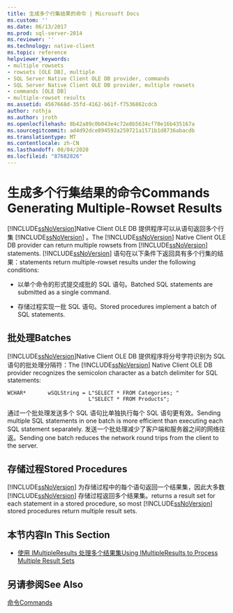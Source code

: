 ```yaml
---
title: 生成多个行集结果的命令 | Microsoft Docs
ms.custom: ''
ms.date: 06/13/2017
ms.prod: sql-server-2014
ms.reviewer: ''
ms.technology: native-client
ms.topic: reference
helpviewer_keywords:
- multiple rowsets
- rowsets [OLE DB], multiple
- SQL Server Native Client OLE DB provider, commands
- SQL Server Native Client OLE DB provider, multiple rowsets
- commands [OLE DB]
- multiple-rowset results
ms.assetid: 4567668d-35fd-4162-b61f-f7536862cdcb
author: rothja
ms.author: jroth
ms.openlocfilehash: 8b42a89c0b043e4c72e8b5634cf70e16b435167a
ms.sourcegitcommit: ad4d92dce894592a259721a1571b1d8736abacdb
ms.translationtype: MT
ms.contentlocale: zh-CN
ms.lasthandoff: 08/04/2020
ms.locfileid: "87682826"
---
```

# <a name="commands-generating-multiple-rowset-results"></a><span data-ttu-id="1c947-102">生成多个行集结果的命令</span><span class="sxs-lookup"><span data-stu-id="1c947-102">Commands Generating Multiple-Rowset Results</span></span>
  <span data-ttu-id="1c947-103">[!INCLUDE[ssNoVersion](../../includes/ssnoversion-md.md)]Native Client OLE DB 提供程序可以从语句返回多个行集 [!INCLUDE[ssNoVersion](../../includes/ssnoversion-md.md)] 。</span><span class="sxs-lookup"><span data-stu-id="1c947-103">The [!INCLUDE[ssNoVersion](../../includes/ssnoversion-md.md)] Native Client OLE DB provider can return multiple rowsets from [!INCLUDE[ssNoVersion](../../includes/ssnoversion-md.md)] statements.</span></span> [!INCLUDE[ssNoVersion](../../includes/ssnoversion-md.md)] <span data-ttu-id="1c947-104">语句在以下条件下返回具有多个行集的结果：</span><span class="sxs-lookup"><span data-stu-id="1c947-104">statements return multiple-rowset results under the following conditions:</span></span>  
  
-   <span data-ttu-id="1c947-105">以单个命令的形式提交成批的 SQL 语句。</span><span class="sxs-lookup"><span data-stu-id="1c947-105">Batched SQL statements are submitted as a single command.</span></span>  
  
-   <span data-ttu-id="1c947-106">存储过程实现一批 SQL 语句。</span><span class="sxs-lookup"><span data-stu-id="1c947-106">Stored procedures implement a batch of SQL statements.</span></span>  
  
## <a name="batches"></a><span data-ttu-id="1c947-107">批处理</span><span class="sxs-lookup"><span data-stu-id="1c947-107">Batches</span></span>  
 <span data-ttu-id="1c947-108">[!INCLUDE[ssNoVersion](../../includes/ssnoversion-md.md)]Native Client OLE DB 提供程序将分号字符识别为 SQL 语句的批处理分隔符：</span><span class="sxs-lookup"><span data-stu-id="1c947-108">The [!INCLUDE[ssNoVersion](../../includes/ssnoversion-md.md)] Native Client OLE DB provider recognizes the semicolon character as a batch delimiter for SQL statements:</span></span>  
  
```  
WCHAR*       wSQLString = L"SELECT * FROM Categories; "  
                          L"SELECT * FROM Products";  
```  
  
 <span data-ttu-id="1c947-109">通过一个批处理发送多个 SQL 语句比单独执行每个 SQL 语句更有效。</span><span class="sxs-lookup"><span data-stu-id="1c947-109">Sending multiple SQL statements in one batch is more efficient than executing each SQL statement separately.</span></span> <span data-ttu-id="1c947-110">发送一个批处理减少了客户端和服务器之间的网络往返。</span><span class="sxs-lookup"><span data-stu-id="1c947-110">Sending one batch reduces the network round trips from the client to the server.</span></span>  
  
## <a name="stored-procedures"></a><span data-ttu-id="1c947-111">存储过程</span><span class="sxs-lookup"><span data-stu-id="1c947-111">Stored Procedures</span></span>  
 [!INCLUDE[ssNoVersion](../../includes/ssnoversion-md.md)] <span data-ttu-id="1c947-112">为存储过程中的每个语句返回一个结果集，因此大多数 [!INCLUDE[ssNoVersion](../../includes/ssnoversion-md.md)] 存储过程返回多个结果集。</span><span class="sxs-lookup"><span data-stu-id="1c947-112">returns a result set for each statement in a stored procedure, so most [!INCLUDE[ssNoVersion](../../includes/ssnoversion-md.md)] stored procedures return multiple result sets.</span></span>  
  
## <a name="in-this-section"></a><span data-ttu-id="1c947-113">本节内容</span><span class="sxs-lookup"><span data-stu-id="1c947-113">In This Section</span></span>  
  
-   [<span data-ttu-id="1c947-114">使用 IMultipleResults 处理多个结果集</span><span class="sxs-lookup"><span data-stu-id="1c947-114">Using IMultipleResults to Process Multiple Result Sets</span></span>](using-imultipleresults-to-process-multiple-result-sets.md)  
  
## <a name="see-also"></a><span data-ttu-id="1c947-115">另请参阅</span><span class="sxs-lookup"><span data-stu-id="1c947-115">See Also</span></span>  
 [<span data-ttu-id="1c947-116">命令</span><span class="sxs-lookup"><span data-stu-id="1c947-116">Commands</span></span>](commands.md)  
  
  
